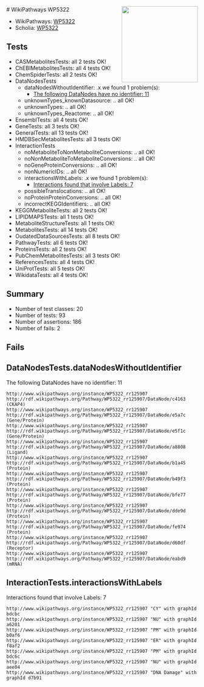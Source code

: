 <img style="float: right; width: 200px" src="https://upload.wikimedia.org/wikipedia/commons/thumb/8/83/Wplogo_with_text_500.png/640px-Wplogo_with_text_500.png" />
# WikiPathways WP5322

* WikiPathways: [WP5322](https://wikipathways.org/pathways/WP5322)
* Scholia: [WP5322](https://scholia.toolforge.org/wikipathways/WP5322)
## Tests
* CASMetabolitesTests: all 2 tests OK!
* ChEBIMetabolitesTests: all 4 tests OK!
* ChemSpiderTests: all 2 tests OK!
* DataNodesTests
    * dataNodesWithoutIdentifier: .x we found 1 problem(s):
        * [The following DataNodes have no identifier: 11](#8792c491)
    * unknownTypes_knownDatasource: .. all OK!
    * unknownTypes: .. all OK!
    * unknownTypes_Reactome: .. all OK!
* EnsemblTests: all 4 tests OK!
* GeneTests: all 3 tests OK!
* GeneralTests: all 13 tests OK!
* HMDBSecMetabolitesTests: all 3 tests OK!
* InteractionTests
    * noMetaboliteToNonMetaboliteConversions: .. all OK!
    * noNonMetaboliteToMetaboliteConversions: .. all OK!
    * noGeneProteinConversions: .. all OK!
    * nonNumericIDs: .. all OK!
    * interactionsWithLabels: .x we found 1 problem(s):
        * [Interactions found that involve Labels: 7](#630d267e)
    * possibleTranslocations: .. all OK!
    * noProteinProteinConversions: .. all OK!
    * incorrectKEGGIdentifiers: .. all OK!
* KEGGMetaboliteTests: all 2 tests OK!
* LIPIDMAPSTests: all 1 tests OK!
* MetaboliteStructureTests: all 1 tests OK!
* MetabolitesTests: all 14 tests OK!
* OudatedDataSourcesTests: all 8 tests OK!
* PathwayTests: all 6 tests OK!
* ProteinsTests: all 2 tests OK!
* PubChemMetabolitesTests: all 3 tests OK!
* ReferencesTests: all 4 tests OK!
* UniProtTests: all 5 tests OK!
* WikidataTests: all 4 tests OK!


## Summary

* Number of test classes: 20
* Number of tests: 93
* Number of assertions: 186
* Number of fails: 2

## Fails

<a name="8792c491" />

## DataNodesTests.dataNodesWithoutIdentifier

The following DataNodes have no identifier: 11
```
http://www.wikipathways.org/instance/WP5322_rr125907 http://rdf.wikipathways.org/Pathway/WP5322_rr125907/DataNode/c4163 (CKAP4)
http://www.wikipathways.org/instance/WP5322_rr125907 http://rdf.wikipathways.org/Pathway/WP5322_rr125907/DataNode/e5a7c (Gene/Protein)
http://www.wikipathways.org/instance/WP5322_rr125907 http://rdf.wikipathways.org/Pathway/WP5322_rr125907/DataNode/e5f1c (Gene/Protein)
http://www.wikipathways.org/instance/WP5322_rr125907 http://rdf.wikipathways.org/Pathway/WP5322_rr125907/DataNode/a8808 (Ligand)
http://www.wikipathways.org/instance/WP5322_rr125907 http://rdf.wikipathways.org/Pathway/WP5322_rr125907/DataNode/b1a45 (Protein)
http://www.wikipathways.org/instance/WP5322_rr125907 http://rdf.wikipathways.org/Pathway/WP5322_rr125907/DataNode/b49f3 (Protein)
http://www.wikipathways.org/instance/WP5322_rr125907 http://rdf.wikipathways.org/Pathway/WP5322_rr125907/DataNode/bfe77 (Protein)
http://www.wikipathways.org/instance/WP5322_rr125907 http://rdf.wikipathways.org/Pathway/WP5322_rr125907/DataNode/dde9d (Protein)
http://www.wikipathways.org/instance/WP5322_rr125907 http://rdf.wikipathways.org/Pathway/WP5322_rr125907/DataNode/fe974 (Protein)
http://www.wikipathways.org/instance/WP5322_rr125907 http://rdf.wikipathways.org/Pathway/WP5322_rr125907/DataNode/d60df (Receptor)
http://www.wikipathways.org/instance/WP5322_rr125907 http://rdf.wikipathways.org/Pathway/WP5322_rr125907/DataNode/eabd9 (mRNA)
```

<a name="630d267e" />

## InteractionTests.interactionsWithLabels

Interactions found that involve Labels: 7
```
http://www.wikipathways.org/instance/WP5322_rr125907 "CY" with graphId bdcbc
http://www.wikipathways.org/instance/WP5322_rr125907 "NU" with graphId a6201
http://www.wikipathways.org/instance/WP5322_rr125907 "PM" with graphId b0af6
http://www.wikipathways.org/instance/WP5322_rr125907 "ER" with graphId f8af2
http://www.wikipathways.org/instance/WP5322_rr125907 "PM" with graphId bdc6c
http://www.wikipathways.org/instance/WP5322_rr125907 "NU" with graphId aee04
http://www.wikipathways.org/instance/WP5322_rr125907 "DNA Damage" with graphId d7b91
```


